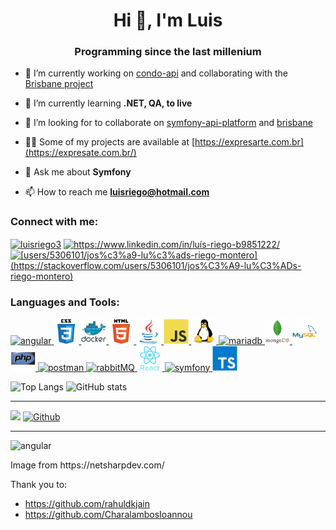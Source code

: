 <h1 align="center">Hi 👋, I'm Luis</h1>
<h3 align="center">Programming since the last millenium</h3>

- 🔭 I’m currently working on [condo-api](https://github.com/luisriego/condo-api) and collaborating with the [Brisbane project](https://github.com/codenip-tech/brisbane)

- 🌱 I’m currently learning **.NET, QA, to live**

- 👯 I’m looking for to collaborate on [symfony-api-platform](https://github.com/JuanWilde/symfony-api-platform) and [brisbane](https://github.com/codenip-tech/brisbane)

- 👨‍💻 Some of my projects are available at [https://expresarte.com.br](https://expresate.com.br/)

- 💬 Ask me about **Symfony**

- 📫 How to reach me **luisriego@hotmail.com**

<h3 align="left">Connect with me:</h3>
<p align="left">
<a href="https://twitter.com/luisriego3" target="blank"><img align="center" src="https://raw.githubusercontent.com/rahuldkjain/github-profile-readme-generator/master/src/images/icons/Social/twitter.svg" alt="luisriego3" height="30" width="40" /></a>
<a href="https://linkedin.com/in/https://www.linkedin.com/in/luís-riego-b9851222/" target="blank"><img align="center" src="https://raw.githubusercontent.com/rahuldkjain/github-profile-readme-generator/master/src/images/icons/Social/linked-in-alt.svg" alt="https://www.linkedin.com/in/luís-riego-b9851222/" height="30" width="40" /></a>
<a href="https://stackoverflow.com/users/5306101/jos%c3%a9-lu%c3%ads-riego-montero" target="blank"><img align="center" src="https://raw.githubusercontent.com/rahuldkjain/github-profile-readme-generator/master/src/images/icons/Social/stack-overflow.svg" alt="[users/5306101/jos%c3%a9-lu%c3%ads-riego-montero](https://stackoverflow.com/users/5306101/jos%C3%A9-lu%C3%ADs-riego-montero)" height="30" width="40" /></a>
</p>

<h3 align="left">Languages and Tools:</h3>
<p align="left"> <a href="https://angular.io" target="_blank"> <img src="https://angular.io/assets/images/logos/angular/angular.svg" alt="angular" width="40" height="40"/> </a> <a href="https://www.w3schools.com/css/" target="_blank"> <img src="https://raw.githubusercontent.com/devicons/devicon/master/icons/css3/css3-original-wordmark.svg" alt="css3" width="40" height="40"/> </a> <a href="https://www.docker.com/" target="_blank"> <img src="https://raw.githubusercontent.com/devicons/devicon/master/icons/docker/docker-original-wordmark.svg" alt="docker" width="40" height="40"/> </a> <a href="https://www.w3.org/html/" target="_blank"> <img src="https://raw.githubusercontent.com/devicons/devicon/master/icons/html5/html5-original-wordmark.svg" alt="html5" width="40" height="40"/> </a> <a href="https://www.java.com" target="_blank"> <img src="https://raw.githubusercontent.com/devicons/devicon/master/icons/java/java-original.svg" alt="java" width="40" height="40"/> </a> <a href="https://developer.mozilla.org/en-US/docs/Web/JavaScript" target="_blank"> <img src="https://raw.githubusercontent.com/devicons/devicon/master/icons/javascript/javascript-original.svg" alt="javascript" width="40" height="40"/> </a> <a href="https://www.linux.org/" target="_blank"> <img src="https://raw.githubusercontent.com/devicons/devicon/master/icons/linux/linux-original.svg" alt="linux" width="40" height="40"/> </a> <a href="https://mariadb.org/" target="_blank"> <img src="https://www.vectorlogo.zone/logos/mariadb/mariadb-icon.svg" alt="mariadb" width="40" height="40"/> </a> <a href="https://www.mongodb.com/" target="_blank"> <img src="https://raw.githubusercontent.com/devicons/devicon/master/icons/mongodb/mongodb-original-wordmark.svg" alt="mongodb" width="40" height="40"/> </a> <a href="https://www.mysql.com/" target="_blank"> <img src="https://raw.githubusercontent.com/devicons/devicon/master/icons/mysql/mysql-original-wordmark.svg" alt="mysql" width="40" height="40"/> </a> <a href="https://www.php.net" target="_blank"> <img src="https://raw.githubusercontent.com/devicons/devicon/master/icons/php/php-original.svg" alt="php" width="40" height="40"/> </a> <a href="https://postman.com" target="_blank"> <img src="https://www.vectorlogo.zone/logos/getpostman/getpostman-icon.svg" alt="postman" width="40" height="40"/> </a> <a href="https://www.rabbitmq.com" target="_blank"> <img src="https://www.vectorlogo.zone/logos/rabbitmq/rabbitmq-icon.svg" alt="rabbitMQ" width="40" height="40"/> </a> <a href="https://reactjs.org/" target="_blank"> <img src="https://raw.githubusercontent.com/devicons/devicon/master/icons/react/react-original-wordmark.svg" alt="react" width="40" height="40"/> </a> <a href="https://symfony.com" target="_blank"> <img src="https://symfony.com/logos/symfony_black_03.svg" alt="symfony" width="40" height="40"/> </a> <a href="https://www.typescriptlang.org/" target="_blank"> <img src="https://raw.githubusercontent.com/devicons/devicon/master/icons/typescript/typescript-original.svg" alt="typescript" width="40" height="40"/> </a> </p>

![Top Langs](https://github-readme-stats.vercel.app/api/top-langs/?username=luisriego&theme=tokyonight)
![GitHub stats](https://github-readme-stats.vercel.app/api?username=luisriego&show_icons=true&theme=tokyonight)

---
![](https://visitor-badge.laobi.icu/badge?page_id=luisriego.luisriego)
[![Github](https://img.shields.io/github/followers/luisriego?label=Follow&style=social)](https://github.com/luisriego)

---
<img src="https://netsharpdev.com/images/posts/shape.png" alt="angular" />
<p>Image from https://netsharpdev.com/</p>

Thank you to:
- https://github.com/rahuldkjain
- https://github.com/CharalambosIoannou
